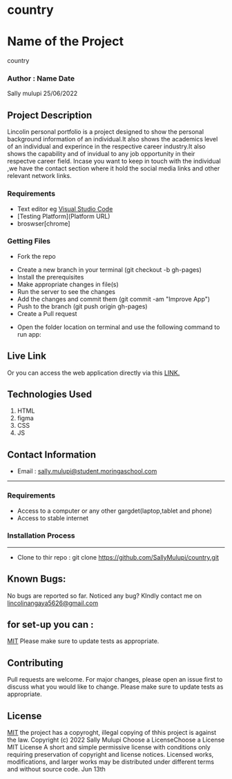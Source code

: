 # country
# Name of the Project
country
### Author : Name Date
Sally mulupi 25/06/2022
## Project Description
Lincolin personal portfolio is a project designed to show the  personal background information of  an individual.It also shows the academics level of an individual and experince in the respective career industry.It also shows the capability and  of invidual to any job opportunity in their respectve career field. Incase you want to keep in touch with the individual ,we  have the contact section where it hold the social media links and other relevant  network  links.
### Requirements
* Text editor eg [Visual Studio Code](https://code.visualstudio.com/download)
* [Testing Platform](Platform URL)
* broswser[chrome]
### Getting Files
* Fork the repo
- Create a new branch in your terminal (git checkout -b gh-pages)
- Install the prerequisites
- Make appropriate changes in file(s)
- Run the server to see the changes
- Add the changes and commit them (git commit -am "Improve App")
- Push to the branch (git push origin gh-pages)
- Create a Pull request
* Open the folder location on terminal and use the following command to run app:
## Live Link
Or you can access the web application directly via this [LINK.](https://github.com/SallyMulupi/country.git)
## Technologies Used
1. HTML
2. figma
3. CSS
4. JS
## Contact Information
* Email : sally.mulupi@student.moringaschool.com
*****
 ###  Requirements
 * Access to  a computer or any other gargdet(laptop,tablet and phone)
 * Access to  stable internet
 ### Installation Process
 ****
* Clone to thir repo : git clone https://github.com/SallyMulupi/country.git
## Known Bugs:
No bugs are reported so far. Noticed any bug? KIndly contact me on lincolinangaya5626@gmail.com
## for set-up you can :
[MIT](https://github.com/SallyMulupi/country.git)
Please make sure to update tests as appropriate.
## Contributing
Pull requests are welcome. For major changes, please open an issue first to discuss what you would like to change.
Please make sure to update tests as appropriate.
## License
[MIT](https://choosealicense.com/licenses/mit/)
 the project has a copyroght, illegal copying of thhis project is against the law.
Copyright (c) 2022 Sally Mulupi
Choose a LicenseChoose a License
MIT License
A short and simple permissive license with conditions only requiring preservation of copyright and license notices. Licensed works, modifications, and larger works may be distributed under different terms and without source code.
Jun 13th
